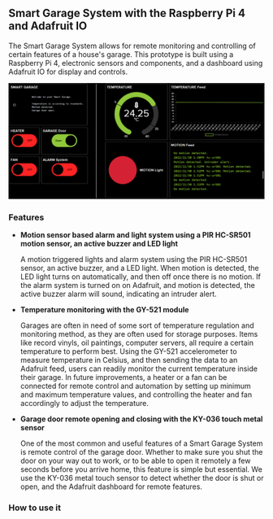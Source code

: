 ## Smart Garage System with the Raspberry Pi 4 and Adafruit IO

The Smart Garage System allows for remote monitoring and controlling of certain features of a house's garage. This prototype is built using a Raspberry Pi 4, electronic sensors and components, and a dashboard using Adafruit IO for display and controls.

![Adafruit IO Dashboard.](img/adafruitio_dashboard.png)

### Features

- **Motion sensor based alarm and light system using a PIR HC-SR501 motion sensor, an active buzzer and LED light**

    A motion triggered lights and alarm system using the PIR HC-SR501 sensor, an active buzzer, and a LED light. 
    When motion is detected, the LED light turns on automatically, and then off once there is no motion. If the alarm system is turned on on Adafruit, and motion is detected, the active buzzer alarm will sound, indicating an intruder alert.

- **Temperature monitoring with the GY-521 module**

    Garages are often in need of some sort of temperature regulation and monitoring method, as they are often used for storage purposes. Items like record vinyls, oil paintings, computer servers, all require a certain temperature to perform best.
    Using the GY-521 accelerometer to measure temperature in Celsius, and then sending the data to an Adafruit feed, users can readily monitor the current temperature inside their garage. In future improvements, a heater or a fan can be connected for remote control and automation by setting up minimum and maximum temperature values, and controlling the heater and fan accordingly to adjust the temperature.

- **Garage door remote opening and closing with the KY-036 touch metal sensor**

    One of the most common and useful features of a Smart Garage System is remote control of the garage door. Whether to make sure you shut the door on your way out to work, or to be able to open it remotely a few seconds before you arrive home, this feature is simple but essential.
    We use the KY-036 metal touch sensor to detect whether the door is shut or open, and the Adafruit dashboard for remote features.

### How to use it